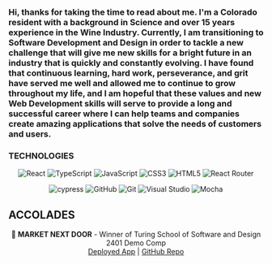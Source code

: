 ### Hi, thanks for taking the time to read about me. I'm a Colorado resident with a background in Science and over 15 years experience in the Wine Industry. Currently, I am transitioning to Software Development and Design in order to tackle a new challenge that will give me new skills for a bright future in an industry that is quickly and constantly evolving. I have found that continuous learning, hard work, perseverance, and grit have served me well and allowed me to continue to grow throughout my life, and I am hopeful that these values and new Web Development skills will serve to provide a long and successful career where I can help teams and companies create amazing applications that solve the needs of customers and users.



<!--
**ganuza/ganuza** is a ✨ _special_ ✨ repository because its `README.md` (this file) appears on your GitHub profile.

Here are some ideas to get you started:

- 🔭 I’m currently working on ...
- 🌱 I’m currently learning ...
- 👯 I’m looking to collaborate on ...
- 🤔 I’m looking for help with ...
- 💬 Ask me about ...
- 📫 How to reach me: ...
- 😄 Pronouns: ...
- ⚡ Fun fact: ...
-->

### TECHNOLOGIES
<div align='center'>
  
![React](https://img.shields.io/badge/react-%2320232a.svg?style=for-the-badge&logo=react&logoColor=%2361DAFB)
![TypeScript](https://img.shields.io/badge/typescript-%23007ACC.svg?style=for-the-badge&logo=typescript&logoColor=white)
![JavaScript](https://img.shields.io/badge/javascript-%23323330.svg?style=for-the-badge&logo=javascript&logoColor=%23F7DF1E)
![CSS3](https://img.shields.io/badge/css3-%231572B6.svg?style=for-the-badge&logo=css3&logoColor=white)
![HTML5](https://img.shields.io/badge/html5-%23E34F26.svg?style=for-the-badge&logo=html5&logoColor=white)
![React Router](https://img.shields.io/badge/React_Router-CA4245?style=for-the-badge&logo=react-router&logoColor=white)

![cypress](https://img.shields.io/badge/-cypress-%23E5E5E5?style=for-the-badge&logo=cypress&logoColor=058a5e)
![GitHub](https://img.shields.io/badge/github-%23121011.svg?style=for-the-badge&logo=github&logoColor=white)
![Git](https://img.shields.io/badge/git-%23F05033.svg?style=for-the-badge&logo=git&logoColor=white)
![Visual Studio](https://img.shields.io/badge/Visual%20Studio-5C2D91.svg?style=for-the-badge&logo=visual-studio&logoColor=white)
![Mocha](https://img.shields.io/badge/-mocha-%238D6748?style=for-the-badge&logo=mocha&logoColor=white)

</div>

## ACCOLADES
<div align='center'>
🥇 <strong>MARKET NEXT DOOR</strong> - Winner of Turing School of Software and Design 2401 Demo Comp
  <br>
  <a href=https://market-next-door-fe-f6728ad38b62.herokuapp.com/>Deployed App</a> | <a href=https://github.com/Market-Next-Door/ui-market-next-door>GitHub Repo</a>
</div>

